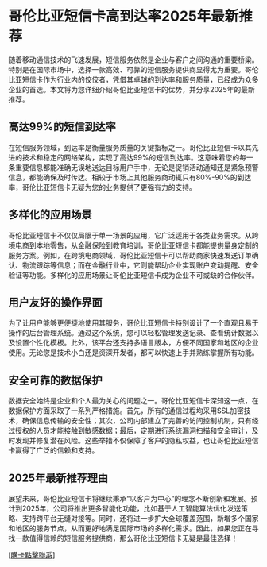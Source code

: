 # 哥伦比亚短信卡高到达率2025年最新推荐

随着移动通信技术的飞速发展，短信服务依然是企业与客户之间沟通的重要桥梁。特别是在国际市场中，选择一款高效、可靠的短信服务提供商显得尤为重要。哥伦比亚短信卡作为行业内的佼佼者，凭借其卓越的到达率和服务质量，已经成为众多企业的首选。本文将为您详细介绍哥伦比亚短信卡的优势，并分享2025年的最新推荐。

## 高达99%的短信到达率

在短信服务领域，到达率是衡量服务质量的关键指标之一。哥伦比亚短信卡以其先进的技术和稳定的网络架构，实现了高达99%的短信到达率。这意味着您的每一条重要信息都能准确无误地送达目标用户手中，无论是促销活动通知还是紧急预警信息，都能确保及时传达。相较于市场上其他服务商动辄只有80%-90%的到达率，哥伦比亚短信卡无疑为您的业务提供了更强有力的支持。

## 多样化的应用场景

哥伦比亚短信卡不仅仅局限于单一场景的应用，它广泛适用于各类业务需求。从跨境电商到本地零售，从金融保险到教育培训，哥伦比亚短信卡都能提供量身定制的服务方案。例如，在跨境电商领域，哥伦比亚短信卡可以帮助商家快速发送订单确认、物流跟踪等信息；而在金融行业中，它则能帮助企业实现账户变动提醒、安全验证等功能。多样化的应用场景让哥伦比亚短信卡成为企业不可或缺的合作伙伴。

## 用户友好的操作界面

为了让用户能够更便捷地使用其服务，哥伦比亚短信卡特别设计了一个直观且易于操作的后台管理系统。通过这个系统，您可以轻松管理发送记录、查看统计数据以及设置个性化模板。此外，该平台还支持多语言版本，方便不同国家和地区的企业使用。无论您是技术小白还是资深开发者，都可以快速上手并熟练掌握所有功能。

## 安全可靠的数据保护

数据安全始终是企业和个人最为关心的问题之一。哥伦比亚短信卡深知这一点，在数据保护方面采取了一系列严格措施。首先，所有的通信过程均采用SSL加密技术，确保信息传输的安全性；其次，公司内部建立了完善的访问控制机制，只有经过授权的人员才能接触到敏感数据；最后，定期进行系统漏洞扫描和安全审计，及时发现并修复潜在风险。这些举措不仅保障了客户的隐私权益，也让哥伦比亚短信卡赢得了广泛的信赖和支持。

## 2025年最新推荐理由

展望未来，哥伦比亚短信卡将继续秉承“以客户为中心”的理念不断创新和发展。预计到2025年，公司将推出更多智能化功能，比如基于人工智能算法优化发送策略、支持跨平台无缝对接等。同时，还将进一步扩大全球覆盖范围，新增多个国家和地区的服务节点，从而更好地满足国际市场的多样化需求。因此，如果您正在寻找一款值得信赖的短信服务提供商，那么哥伦比亚短信卡无疑是最佳选择！

[[購卡點擊聯系](https://t.me/s/SXDXQF)]